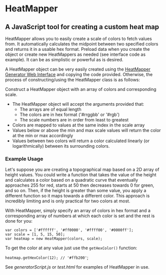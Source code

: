 # HeatMapper
## A JavaScript tool for creating a custom heat map

HeatMapper allows you to easily create a scale of colors to fetch values from. It automatically calculates the midpoint between two specified colors and returns it in a usable hex format. Preload data when you create the object or create new HeatMappers as needed (see interface code as example). It can be as simplistic or powerful as is desired.

A HeatMapper object can be very easily created using the [HeatMapper Generator Web Interface](https://rawgit.com/dankramp/HeatMapper.js/master/generator.html) and copying the code provided. Otherwise, the process of constructing/using the HeatMapper class is as follows:

Construct a HeatMapper object with an array of colors and corresponding scale.
  - The HeatMapper object will accept the arguments provided that:
    - The arrays are of equal length
    - The colors are in hex format ('#rrggbb' or '#rgb')
    - The scale numbers are in order from least to greatest
  - Colors are mapped to values at the same index in the scale array
  - Values below or above the min and max scale values will return the color at the min or max accordingly
  - Values between two colors will return a color calculated linearly (or logarithmically) between its surrounding colors.

### Example Usage
Let's suppose you are creating a topographical map based on a 2D array of height values. You could write a function that takes the value of the height and calculates a color based on a quadratic curve that eventually approaches 255 for red, starts at 50 then decreases towards 0 for green, and so on. Then, if the height is greater than some value, you apply a different function so it maps towards a different color. This approach is incredibly limiting and is only practical for two colors at most.

With HeatMapper, simply specify an array of colors in hex format and a corresponding array of numbers at which each color is set and the rest is done for you:
```
var colors = ['#ffffff', '#ff0000', '#ffff00', '#0000ff'];
var scale = [1, 5, 15, 50];
var heatmap = new HeatMapper(colors, scale);
```
To get the color at any value just use the `getHexColor()` function:

```heatmap.getHexColor(12); // '#ffb200'```;

See _generatorScript.js_ or _test.html_ for examples of HeatMapper in use.